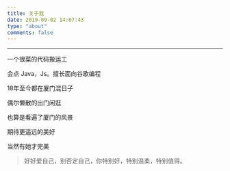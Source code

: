 ```yaml
---
title: 关于我
date: 2019-09-02 14:07:43
type: "about"
comments: false
---
```


---

一个很菜的代码搬运工

会点 Java，Js。擅长面向谷歌编程

18年至今都在厦门混日子

偶尔懒散的出门闲逛

也算是看遍了厦门的风景

期待更遥远的美好

当然有她才完美


> 好好爱自己，别否定自己，你特别好，特别温柔，特别值得。